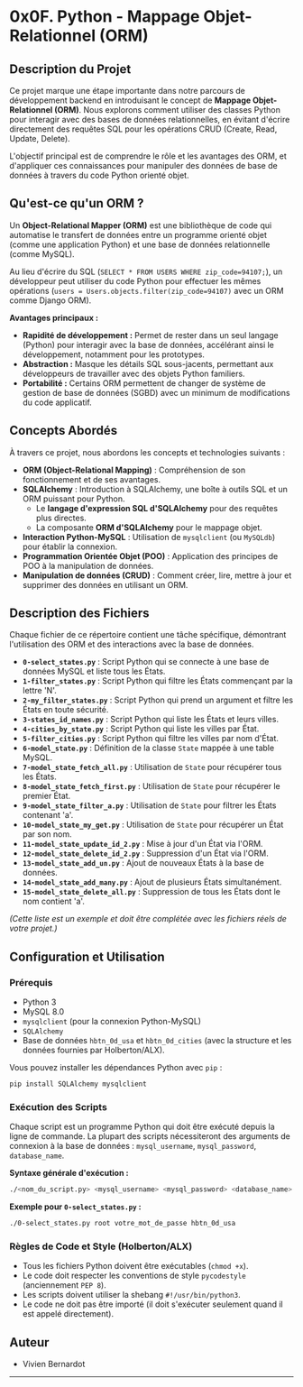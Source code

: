 # 0x0F. Python - Mappage Objet-Relationnel (ORM)

## Description du Projet

Ce projet marque une étape importante dans notre parcours de développement backend en introduisant le concept de **Mappage Objet-Relationnel (ORM)**. Nous explorons comment utiliser des classes Python pour interagir avec des bases de données relationnelles, en évitant d'écrire directement des requêtes SQL pour les opérations CRUD (Create, Read, Update, Delete).

L'objectif principal est de comprendre le rôle et les avantages des ORM, et d'appliquer ces connaissances pour manipuler des données de base de données à travers du code Python orienté objet.

## Qu'est-ce qu'un ORM ?

Un **Object-Relational Mapper (ORM)** est une bibliothèque de code qui automatise le transfert de données entre un programme orienté objet (comme une application Python) et une base de données relationnelle (comme MySQL).

Au lieu d'écrire du SQL (`SELECT * FROM USERS WHERE zip_code=94107;`), un développeur peut utiliser du code Python pour effectuer les mêmes opérations (`users = Users.objects.filter(zip_code=94107)` avec un ORM comme Django ORM).

**Avantages principaux :**

* **Rapidité de développement :** Permet de rester dans un seul langage (Python) pour interagir avec la base de données, accélérant ainsi le développement, notamment pour les prototypes.
* **Abstraction :** Masque les détails SQL sous-jacents, permettant aux développeurs de travailler avec des objets Python familiers.
* **Portabilité :** Certains ORM permettent de changer de système de gestion de base de données (SGBD) avec un minimum de modifications du code applicatif.


## Concepts Abordés

À travers ce projet, nous abordons les concepts et technologies suivants :

* **ORM (Object-Relational Mapping)** : Compréhension de son fonctionnement et de ses avantages.
* **SQLAlchemy** : Introduction à SQLAlchemy, une boîte à outils SQL et un ORM puissant pour Python.
    * Le **langage d'expression SQL d'SQLAlchemy** pour des requêtes plus directes.
    * La composante **ORM d'SQLAlchemy** pour le mappage objet.
* **Interaction Python-MySQL** : Utilisation de `mysqlclient` (ou `MySQLdb`) pour établir la connexion.
* **Programmation Orientée Objet (POO)** : Application des principes de POO à la manipulation de données.
* **Manipulation de données (CRUD)** : Comment créer, lire, mettre à jour et supprimer des données en utilisant un ORM.


## Description des Fichiers

Chaque fichier de ce répertoire contient une tâche spécifique, démontrant l'utilisation des ORM et des interactions avec la base de données.

* **`0-select_states.py`** : Script Python qui se connecte à une base de données MySQL et liste tous les États.
* **`1-filter_states.py`** : Script Python qui filtre les États commençant par la lettre 'N'.
* **`2-my_filter_states.py`** : Script Python qui prend un argument et filtre les États en toute sécurité.
* **`3-states_id_names.py`** : Script Python qui liste les États et leurs villes.
* **`4-cities_by_state.py`** : Script Python qui liste les villes par État.
* **`5-filter_cities.py`** : Script Python qui filtre les villes par nom d'État.
* **`6-model_state.py`** : Définition de la classe `State` mappée à une table MySQL.
* **`7-model_state_fetch_all.py`** : Utilisation de `State` pour récupérer tous les États.
* **`8-model_state_fetch_first.py`** : Utilisation de `State` pour récupérer le premier État.
* **`9-model_state_filter_a.py`** : Utilisation de `State` pour filtrer les États contenant 'a'.
* **`10-model_state_my_get.py`** : Utilisation de `State` pour récupérer un État par son nom.
* **`11-model_state_update_id_2.py`** : Mise à jour d'un État via l'ORM.
* **`12-model_state_delete_id_2.py`** : Suppression d'un État via l'ORM.
* **`13-model_state_add_un.py`** : Ajout de nouveaux États à la base de données.
* **`14-model_state_add_many.py`** : Ajout de plusieurs États simultanément.
* **`15-model_state_delete_all.py`** : Suppression de tous les États dont le nom contient 'a'.

*(Cette liste est un exemple et doit être complétée avec les fichiers réels de votre projet.)*

## Configuration et Utilisation

### Prérequis

* Python 3
* MySQL 8.0
* `mysqlclient` (pour la connexion Python-MySQL)
* `SQLAlchemy`
* Base de données `hbtn_0d_usa` et `hbtn_0d_cities` (avec la structure et les données fournies par Holberton/ALX).

Vous pouvez installer les dépendances Python avec `pip` :

```bash
pip install SQLAlchemy mysqlclient
```


### Exécution des Scripts

Chaque script est un programme Python qui doit être exécuté depuis la ligne de commande. La plupart des scripts nécessiteront des arguments de connexion à la base de données : `mysql_username`, `mysql_password`, `database_name`.

**Syntaxe générale d'exécution :**

```bash
./<nom_du_script.py> <mysql_username> <mysql_password> <database_name>
```

**Exemple pour `0-select_states.py` :**

```bash
./0-select_states.py root votre_mot_de_passe hbtn_0d_usa
```


### Règles de Code et Style (Holberton/ALX)

* Tous les fichiers Python doivent être exécutables (`chmod +x`).
* Le code doit respecter les conventions de style `pycodestyle` (anciennement `PEP 8`).
* Les scripts doivent utiliser la shebang `#!/usr/bin/python3`.
* Le code ne doit pas être importé (il doit s'exécuter seulement quand il est appelé directement).


## Auteur

* Vivien Bernardot

---